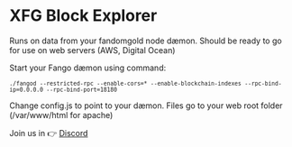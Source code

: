 # XFG Block Explorer

Runs on data from your fandomgold node dæmon. Should be ready to go for use on web servers (AWS, Digital Ocean)

Start your Fango dæmon using command:

<sup>```./fangod --restricted-rpc --enable-cors=* --enable-blockchain-indexes --rpc-bind-ip=0.0.0.0 --rpc-bind-port=18180```</sup>

Change config.js to point to your dæmon. Files go to your web root folder (/var/www/html for apache)

Join us in :point_right: [Discord](http://discord.fango.money)
